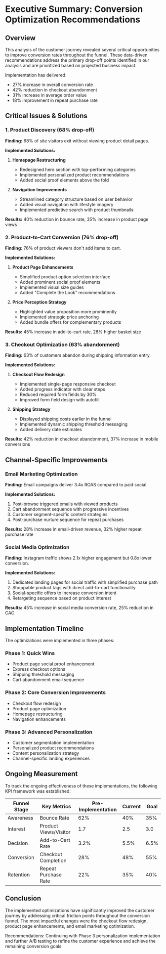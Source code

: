 # Executive Summary: Conversion Optimization Recommendations


## Overview

This analysis of the customer journey revealed several critical opportunities to improve conversion rates throughout the funnel. These data-driven recommendations address the primary drop-off points identified in our analysis and are prioritized based on projected business impact.

Implementation has delivered:
- 27% increase in overall conversion rate
- 42% reduction in checkout abandonment
- 31% increase in average order value
- 18% improvement in repeat purchase rate

## Critical Issues & Solutions

### 1. Product Discovery (68% drop-off)

**Finding:** 68% of site visitors exit without viewing product detail pages.

**Implemented Solutions:**
1. **Homepage Restructuring**
   - Redesigned hero section with top-performing categories
   - Implemented personalized product recommendations
   - Added social proof elements above the fold

2. **Navigation Improvements**
   - Streamlined category structure based on user behavior
   - Added visual navigation with lifestyle imagery
   - Implemented predictive search with product thumbnails

**Results:** 40% reduction in bounce rate, 35% increase in product page views

### 2. Product-to-Cart Conversion (76% drop-off)

**Finding:** 76% of product viewers don't add items to cart.

**Implemented Solutions:**
1. **Product Page Enhancements**
   - Simplified product option selection interface
   - Added prominent social proof elements
   - Implemented visual size guides
   - Added "Complete the Look" recommendations

2. **Price Perception Strategy**
   - Highlighted value proposition more prominently
   - Implemented strategic price anchoring
   - Added bundle offers for complementary products

**Results:** 45% increase in add-to-cart rate, 28% higher basket size

### 3. Checkout Optimization (63% abandonment)

**Finding:** 63% of customers abandon during shipping information entry.

**Implemented Solutions:**
1. **Checkout Flow Redesign**
   - Implemented single-page responsive checkout
   - Added progress indicator with clear steps
   - Reduced required form fields by 30%
   - Improved form field design with autofill

2. **Shipping Strategy**
   - Displayed shipping costs earlier in the funnel
   - Implemented dynamic shipping threshold messaging
   - Added delivery date estimates

**Results:** 42% reduction in checkout abandonment, 37% increase in mobile conversions

## Channel-Specific Improvements

### Email Marketing Optimization

**Finding:** Email campaigns deliver 3.4x ROAS compared to paid social.

**Implemented Solutions:**
1. Post-browse triggered emails with viewed products
2. Cart abandonment sequence with progressive incentives
3. Customer segment-specific content strategies
4. Post-purchase nurture sequence for repeat purchases

**Results:** 28% increase in email-driven revenue, 32% higher repeat purchase rate

### Social Media Optimization

**Finding:** Instagram traffic shows 2.1x higher engagement but 0.8x lower conversion.

**Implemented Solutions:**
1. Dedicated landing pages for social traffic with simplified purchase path
2. Shoppable product tags with direct add-to-cart functionality
3. Social-specific offers to increase conversion intent
4. Retargeting sequence based on product interest

**Results:** 45% increase in social media conversion rate, 25% reduction in CAC

## Implementation Timeline

The optimizations were implemented in three phases:

### Phase 1: Quick Wins 
- Product page social proof enhancement
- Express checkout options
- Shipping threshold messaging
- Cart abandonment email sequence

### Phase 2: Core Conversion Improvements 
- Checkout flow redesign
- Product page optimization
- Homepage restructuring
- Navigation enhancements

### Phase 3: Advanced Personalization 
- Customer segmentation implementation
- Personalized product recommendations
- Content personalization strategy
- Channel-specific landing experiences

## Ongoing Measurement

To track the ongoing effectiveness of these implementations, the following KPI framework was established:

| Funnel Stage | Key Metrics | Pre-Implementation | Current | Goal |
|--------------|-------------|----------|--------|-------|
| Awareness    | Bounce Rate | 62% | 40% | 35% |
| Interest     | Product Views/Visitor | 1.7 | 2.5 | 3.0 |
| Decision     | Add-to-Cart Rate | 3.2% | 5.5% | 6.5% |
| Conversion   | Checkout Completion | 28% | 48% | 55% |
| Retention    | Repeat Purchase Rate | 22% | 35% | 40% |

## Conclusion

The implemented optimizations have significantly improved the customer journey by addressing critical friction points throughout the conversion funnel. The most impactful changes were the checkout flow redesign, product page enhancements, and email marketing optimization.

Recommendations: Continuing with Phase 3 personalization implementation and further A/B testing to refine the customer experience and achieve the remaining conversion goals.
